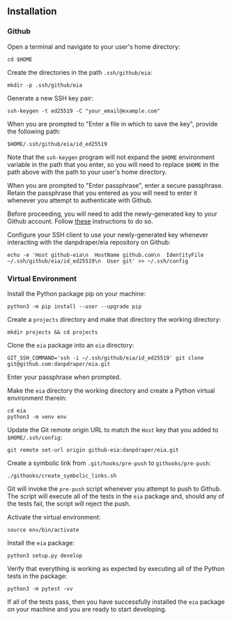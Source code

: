 ## Installation

### Github

Open a terminal and navigate to your user's home directory:

```
cd $HOME
```

Create the directories in the path `.ssh/github/eia`:

```
mkdir -p .ssh/github/eia
```

Generate a new SSH key pair:

```
ssh-keygen -t ed25519 -C "your_email@example.com"
```

When you are prompted to "Enter a file in which to save the key", provide the following path:

```
$HOME/.ssh/github/eia/id_ed25519
```

Note that the `ssh-keygen` program will not expand the `$HOME` environment variable in the path that you enter, so you will need to replace `$HOME` in the path above with the path to your user's home directory.

When you are prompted to "Enter passphrase", enter a secure passphrase. Retain the passphrase that you entered as you will need to enter it whenever you attempt to authenticate with Github.

Before proceeding, you will need to add the newly-generated key to your Github account. Follow [these](https://docs.github.com/en/github/authenticating-to-github/connecting-to-github-with-ssh/adding-a-new-ssh-key-to-your-github-account) instructions to do so.

Configure your SSH client to use your newly-generated key whenever interacting with the danpdraper/eia repository on Github:

```
echo -e 'Host github-eia\n  HostName github.com\n  IdentityFile ~/.ssh/github/eia/id_ed25519\n  User git' >> ~/.ssh/config
```

### Virtual Environment

Install the Python package pip on your machine:

```
python3 -m pip install --user --upgrade pip
```

Create a `projects` directory and make that directory the working directory:

```
mkdir projects && cd projects
```

Clone the `eia` package into an `eia` directory:

```
GIT_SSH_COMMAND='ssh -i ~/.ssh/github/eia/id_ed25519' git clone git@github.com:danpdraper/eia.git
```

Enter your passphrase when prompted.

Make the `eia` directory the working directory and create a Python virtual environment therein:

```
cd eia
python3 -m venv env
```

Update the Git remote origin URL to match the `Host` key that you added to `$HOME/.ssh/config`:

```
git remote set-url origin github-eia:danpdraper/eia.git
```

Create a symbolic link from `.git/hooks/pre-push` to `githooks/pre-push`:

```
./githooks/create_symbolic_links.sh
```

Git will invoke the `pre-push` script whenever you attempt to push to Github. The script will execute all of the tests in the `eia` package and, should any of the tests fail, the script will reject the push.

Activate the virtual environment:

```
source env/bin/activate
```

Install the `eia` package:

```
python3 setup.py develop
```

Verify that everything is working as expected by executing all of the Python tests in the package:

```
python3 -m pytest -vv
```

If all of the tests pass, then you have successfully installed the `eia` package on your machine and you are ready to start developing.
